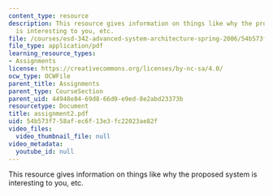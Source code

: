 ```yaml
---
content_type: resource
description: This resource gives information on things like why the proposed system
  is interesting to you, etc.
file: /courses/esd-342-advanced-system-architecture-spring-2006/54b573f758afec6f13e3fc22023ae82f_assignment2.pdf
file_type: application/pdf
learning_resource_types:
- Assignments
license: https://creativecommons.org/licenses/by-nc-sa/4.0/
ocw_type: OCWFile
parent_title: Assignments
parent_type: CourseSection
parent_uid: 44948e84-69d8-66d0-e9ed-8e2abd23373b
resourcetype: Document
title: assignment2.pdf
uid: 54b573f7-58af-ec6f-13e3-fc22023ae82f
video_files:
  video_thumbnail_file: null
video_metadata:
  youtube_id: null
---
```

This resource gives information on things like why the proposed system is interesting to you, etc.